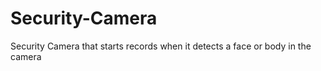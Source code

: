 # Security-Camera

Security Camera that starts records when it detects a face or body in the camera
